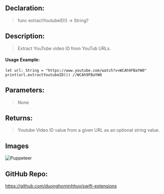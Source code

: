 ## Declaration: 
> func extractYoutubeID() -> String?


## Description: 
> Extract YouTube video ID from YouTub URLs.


#### Usage Example: 
`````
let url: String = "https://www.youtube.com/watch?v=WCAh9FBaYW0"
print(url.extractYoutubeID()) //WCAh9FBaYW0
`````

## Parameters: 
> None


## Returns: 
> Youtube Video ID value from a given URL as an optional string value.


## Images
![Puppeteer](https://octodex.github.com/images/puppeteer.png)


## GitHub Repo:
https://github.com/duonghominhhuy/swift-extensions



